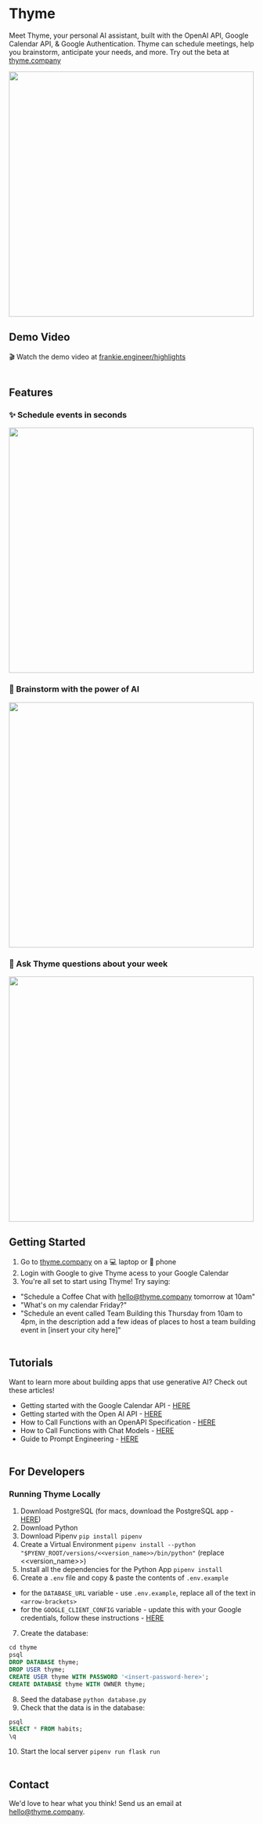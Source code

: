# Thyme
Meet Thyme, your personal AI assistant, built with the OpenAI API, Google Calendar API, & Google Authentication. Thyme can schedule meetings, help you brainstorm, anticipate your needs, and more. Try out the beta at [thyme.company](https://thyme.company)


<img src="https://storage.googleapis.com/frankie-esparza-portfolio/thumbnails/thyme.png" width="500">

## Demo Video
🎬 Watch the demo video at [frankie.engineer/highlights](https://frankie.engineer/highlights)
<br></br>

## Features 
### ✨ Schedule events in seconds 
<img src="https://storage.googleapis.com/frankie-esparza-portfolio/gifs/thyme-1.gif" width="500">

### 🧠 Brainstorm with the power of AI
<img src="https://storage.googleapis.com/frankie-esparza-portfolio/gifs/thyme-2.gif" width="500">

### 💭 Ask Thyme questions about your week
<img src="https://storage.googleapis.com/frankie-esparza-portfolio/gifs/thyme-3.gif" width="500">

## Getting Started 
1. Go to [thyme.company](https://thyme.company) on a 💻 laptop or 📱 phone 
2. Login with Google to give Thyme acess to your Google Calendar
3. You're all set to start using Thyme! Try saying:
- "Schedule a Coffee Chat with hello@thyme.company tomorrow at 10am"
- "What's on my calendar Friday?"
- "Schedule an event called Team Building this Thursday from 10am to 4pm, in the description add a few ideas of places to host a team building event in [insert your city here]"
<br></br>

## Tutorials 
Want to learn more about building apps that use generative AI? Check out these articles!
- Getting started with the Google Calendar API - [HERE](https://developers.google.com/calendar/api/quickstart/python)
- Getting started with the Open AI API - [HERE](https://platform.openai.com/docs/quickstart)
- How to Call Functions with an OpenAPI Specification - [HERE](https://cookbook.openai.com/examples/function_calling_with_an_openapi_spec)
- How to Call Functions with Chat Models - [HERE](https://cookbook.openai.com/examples/how_to_call_functions_with_chat_models)
- Guide to Prompt Engineering - [HERE](https://platform.openai.com/docs/guides/prompt-engineering)
<br></br>

## For Developers
### Running Thyme Locally
1) Download PostgreSQL (for macs, download the PostgreSQL app - [HERE](https://postgresapp.com/))
2) Download Python
3) Download Pipenv ```pip install pipenv```    
4) Create a Virtual Environment `pipenv install --python "$PYENV_ROOT/versions/<<version_name>>/bin/python"` (replace <<version_name>>)
5) Install all the dependencies for the Python App `pipenv install`
6) Create a `.env` file and copy & paste the contents of `.env.example`
- for the `DATABASE_URL` variable - use `.env.example`, replace all of the text in `<arrow-brackets>`
- for the `GOOGLE_CLIENT_CONFIG` variable - update this with your Google credentials, follow these instructions - [HERE](https://developers.google.com/calendar/api/quickstart/python)
7) Create the database:
```sql
cd thyme
psql    
DROP DATABASE thyme;
DROP USER thyme;  
CREATE USER thyme WITH PASSWORD '<insert-password-here>';    
CREATE DATABASE thyme WITH OWNER thyme;
```
8) Seed the database `python database.py`
9) Check that the data is in the database:
```sql
psql
SELECT * FROM habits;
\q
```
10) Start the local server `pipenv run flask run`
<br></br>

## Contact
We'd love to hear what you think! Send us an email at hello@thyme.company.
<br></br>
